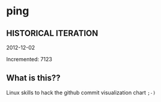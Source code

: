 # ping

## HISTORICAL ITERATION
2012-12-02

Incremented: 7123

## What is this?? 
Linux skills to hack the github commit visualization chart `;-)`
